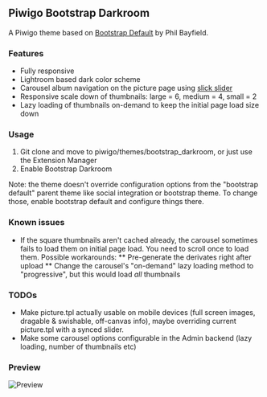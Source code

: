 Piwigo Bootstrap Darkroom
-------------------
A Piwigo theme based on [Bootstrap Default](https://github.com/Philio/bootstrapdefault) by Phil Bayfield.

### Features

* Fully responsive
* Lightroom based dark color scheme
* Carousel album navigation on the picture page using [slick slider](http://kenwheeler.github.io/slick/)
 * Responsive scale down of thumbnails: large = 6, medium = 4, small = 2
 * Lazy loading of thumbnails on-demand to keep the initial page load size down

### Usage

1. Git clone and move to piwigo/themes/bootstrap_darkroom, or just use the Extension Manager
2. Enable Bootstrap Darkroom

Note: the theme doesn't override configuration options from the "bootstrap default" parent theme
like social integration or bootstrap theme. To change those, enable bootstrap default and configure things there.

### Known issues

* If the square thumbnails aren't cached already, the carousel sometimes fails to load them on initial page load.
You need to scroll once to load them. Possible workarounds:
** Pre-generate the derivates right after upload
** Change the carousel's "on-demand" lazy loading method to "progressive", but this would load _all_ thumbnails

### TODOs

* Make picture.tpl actually usable on mobile devices (full screen images, dragable & swishable, off-canvas info), maybe overriding current picture.tpl with a synced slider.
* Make some carousel options configurable in the Admin backend (lazy loading, number of thumbnails etc)

### Preview

![Preview](https://raw.githubusercontent.com/tkuther/piwigo-bootstrap-darkroom/master/screenshot.png)
